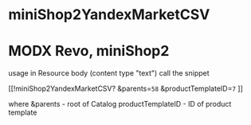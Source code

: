 miniShop2YandexMarketCSV
==
MODX Revo, miniShop2
==

usage in Resource body (content type "text") call the snippet

[[!miniShop2YandexMarketCSV?
&parents=`58`
&productTemplateID=`7`
]]


where &parents - root of Catalog
productTemplateID - ID of product template
